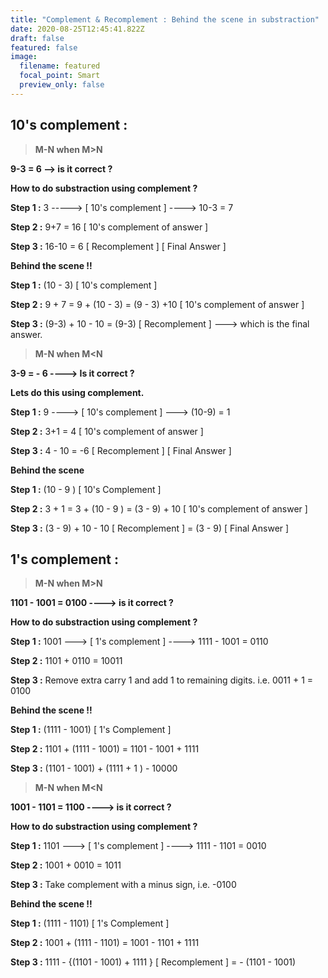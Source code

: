 ```yaml
---
title: "Complement & Recomplement : Behind the scene in substraction"
date: 2020-08-25T12:45:41.822Z
draft: false
featured: false
image:
  filename: featured
  focal_point: Smart
  preview_only: false
---
```

## **10's complement :**

> **M-N when      M>N** 

 **9-3 = 6  --> is it correct ?**

**How to do substraction using complement ?**

**Step 1 :** 3 -----> \[ 10's complement ] ---->  10-3 = 7

**Step 2 :** 9+7 = 16   \[ 10's complement of answer ]

**Step 3 :** 16-10 = 6  \[ Recomplement ] \[ Final Answer ]

**Behind the scene !!**

**Step 1 :** (10 - 3) \[ 10's complement ]

**Step 2 :** 9 + 7 = 9 + (10 - 3) = (9 - 3) +10  \[ 10's complement of answer ]

**Step 3 :** (9-3) + 10  - 10 = (9-3) \[ Recomplement ] ---> which is the final answer.



> **M-N when M<N**

**3-9 = - 6 ----> Is it correct ?**

**Lets do this using complement.** 

**Step 1 :** 9 ----> \[ 10's complement ]  ---> (10-9) = 1

**Step 2 :** 3+1 = 4 \[ 10's complement of answer ]

**Step 3 :** 4 - 10 = -6 \[ Recomplement ] \[ Final Answer ]

**Behind the scene**

**Step 1 :** (10 - 9 ) \[ 10's Complement ]

**Step 2 :** 3 + 1 = 3 + (10 - 9 ) = (3 - 9) + 10 \[ 10's complement of answer ]

**Step 3 :** (3 - 9) + 10 - 10 \[ Recomplement ] = (3 - 9) \[ Final Answer ]



## **1's complement :**

> **M-N when      M>N**

**1101 - 1001 = 0100  ---->  is it correct ?**

**How to do substraction using complement ?**

**Step 1 :** 1001 ---> \[ 1's complement ]  ----> 1111 - 1001 = 0110

**Step 2 :** 1101 + 0110 = 10011

**Step 3 :** Remove extra carry 1 and add 1 to remaining digits. i.e.  0011 + 1 = 0100

**Behind the scene !!**

**Step 1 :** (1111 - 1001) \[ 1's Complement ]

**Step 2 :** 1101 + (1111 - 1001) = 1101 - 1001 + 1111

**Step 3 :** (1101 - 1001) + (1111 + 1 ) - 10000

> **M-N when      M<N**

**1001 - 1101 = 1100  ---->  is it correct ?**

**How to do substraction using complement ?**

**Step 1 :** 1101 ---> \[ 1's complement ]  ----> 1111 - 1101 = 0010

**Step 2 :** 1001 + 0010 = 1011

**Step 3 :** Take complement with a minus sign, i.e. -0100

**Behind the scene !!**

**Step 1 :** (1111 - 1101) \[ 1's Complement ]

**Step 2 :** 1001 + (1111 - 1101) = 1001 - 1101 + 1111

**Step 3 :** 1111 - {(1101 - 1001) + 1111 }  \[ Recomplement ] = - (1101 - 1001)